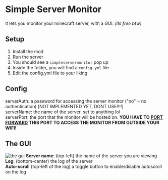 # Simple Server Monitor
It lets you monitor your minecraft server, with a GUI.
*(its free btw)*

## Setup
1. Install the mod
2. Run the server
3. You should see a `simpleservermonitor` pop up
4. Inside the folder, you will find a `config.yml` file
5. Edit the config.yml file to your liking

## Config
serverAuth: a password for accessing the server monitor ("no" = no authentication) \[NOT IMPLEMENTED YET, DONT USE!!!!\]\
serverName: the name of the server. set to anything lol\
serverPort: the port that the monitor will be hosted on. **YOU HAVE TO [PORT FORWARD](https://www.noip.com/support/knowledgebase/general-port-forwarding-guide) THIS PORT TO ACCESS THE MONITOR FROM OUTSIDE YOUR WIFI!**

## The GUI
![the gui](https://i.imgur.com/WlriOVg.png)
**Server name**: (top-left) the name of the server you are viewing\
**Log**: (bottom-center) the log of the server\
**Auto-scroll** (top-left of the log) a toggle button to enable/disable autoscroll on the log
